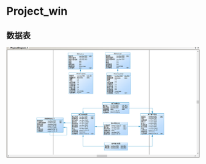 # Project_win
## 数据表
![text](https://github.com/KevinZ0736/Project_win/blob/master/%E5%BE%AE%E4%BF%A1%E5%9B%BE%E7%89%87_20230821155558.png)
